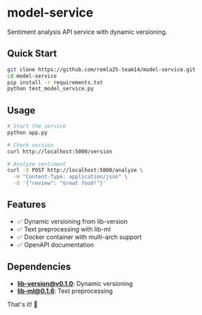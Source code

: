 # model-service

Sentiment analysis API service with dynamic versioning.

## Quick Start

```bash
git clone https://github.com/remla25-team14/model-service.git
cd model-service
pip install -r requirements.txt
python test_model_service.py
```

## Usage

```bash
# Start the service
python app.py

# Check version
curl http://localhost:5000/version

# Analyze sentiment
curl -X POST http://localhost:5000/analyze \
  -H "Content-Type: application/json" \
  -d '{"review": "Great food!"}'
```

## Features

- ✅ Dynamic versioning from lib-version
- ✅ Text preprocessing with lib-ml
- ✅ Docker container with multi-arch support
- ✅ OpenAPI documentation

## Dependencies

- **lib-version@v0.1.0**: Dynamic versioning
- **lib-ml@0.1.6**: Text preprocessing

That's it! 🎉

